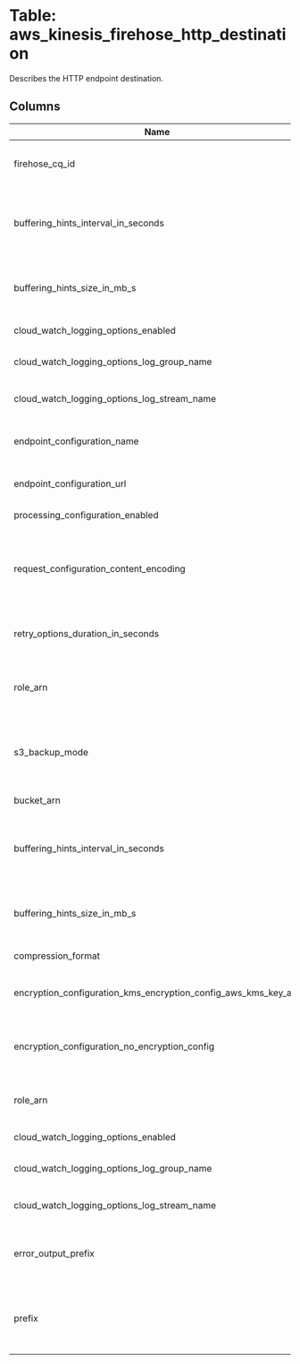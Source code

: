 
# Table: aws_kinesis_firehose_http_destination
Describes the HTTP endpoint destination.
## Columns
| Name        | Type           | Description  |
| ------------- | ------------- | -----  |
|firehose_cq_id|uuid|Unique CloudQuery ID of aws_kinesis_firehoses table (FK)|
|buffering_hints_interval_in_seconds|bigint|Buffer incoming data for the specified period of time, in seconds, before delivering it to the destination|
|buffering_hints_size_in_mb_s|bigint|Buffer incoming data to the specified size, in MBs, before delivering it to the destination|
|cloud_watch_logging_options_enabled|boolean|Enables or disables CloudWatch logging.|
|cloud_watch_logging_options_log_group_name|text|The CloudWatch group name for logging|
|cloud_watch_logging_options_log_stream_name|text|The CloudWatch log stream name for logging|
|endpoint_configuration_name|text|The name of the HTTP endpoint selected as the destination.|
|endpoint_configuration_url|text|The URL of the HTTP endpoint selected as the destination.|
|processing_configuration_enabled|boolean|Enables or disables data processing.|
|request_configuration_content_encoding|text|Kinesis Data Firehose uses the content encoding to compress the body of a request before sending the request to the destination|
|retry_options_duration_in_seconds|bigint|The total amount of time that Kinesis Data Firehose spends on retries|
|role_arn|text|Kinesis Data Firehose uses this IAM role for all the permissions that the delivery stream needs.|
|s3_backup_mode|text|Describes the S3 bucket backup options for the data that Kinesis Firehose delivers to the HTTP endpoint destination|
|bucket_arn|text|The ARN of the S3 bucket|
|buffering_hints_interval_in_seconds|bigint|Buffer incoming data for the specified period of time, in seconds, before delivering it to the destination|
|buffering_hints_size_in_mb_s|bigint|Buffer incoming data to the specified size, in MiBs, before delivering it to the destination|
|compression_format|text|The compression format|
|encryption_configuration_kms_encryption_config_aws_kms_key_arn|text|The Amazon Resource Name (ARN) of the encryption key|
|encryption_configuration_no_encryption_config|text|Specifically override existing encryption information to ensure that no encryption is used.|
|role_arn|text|The Amazon Resource Name (ARN) of the AWS credentials|
|cloud_watch_logging_options_enabled|boolean|Enables or disables CloudWatch logging.|
|cloud_watch_logging_options_log_group_name|text|The CloudWatch group name for logging|
|cloud_watch_logging_options_log_stream_name|text|The CloudWatch log stream name for logging|
|error_output_prefix|text|A prefix that Kinesis Data Firehose evaluates and adds to failed records before writing them to S3|
|prefix|text|The "YYYY/MM/DD/HH" time format prefix is automatically used for delivered Amazon S3 files|
